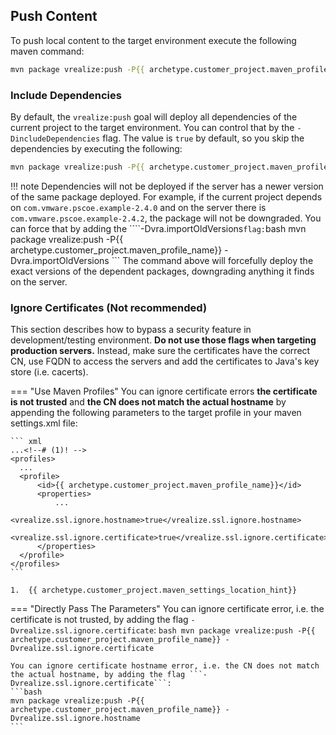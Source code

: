 ## Push Content
To push local content to the target environment execute the following maven command:
```bash
mvn package vrealize:push -P{{ archetype.customer_project.maven_profile_name}}
```
### Include Dependencies
By default, the ```vrealize:push``` goal will deploy all dependencies of the current project to the target environment. You can control that by the ```-DincludeDependencies``` flag. The value is ```true``` by default, so you skip the dependencies by executing the following:
```bash
mvn package vrealize:push -P{{ archetype.customer_project.maven_profile_name}} -DincludeDependencies=false
```

!!! note
    Dependencies will not be deployed if the server has a newer version of the same package deployed. For example, if the current project depends on ```com.vmware.pscoe.example-2.4.0``` and on the server there is ```com.vmware.pscoe.example-2.4.2```, the package will not be downgraded. You can force that by adding the ````-Dvra.importOldVersions``` flag:
    ```bash
    mvn package vrealize:push -P{{ archetype.customer_project.maven_profile_name}} -Dvra.importOldVersions
    ```
    The command above will forcefully deploy the exact versions of the dependent packages, downgrading anything it finds on the server.

### Ignore Certificates (Not recommended)
This section describes how to bypass a security feature in development/testing environment. **Do not use those flags when targeting production servers.** Instead, make sure the certificates have the correct CN, use FQDN to access the servers and add the certificates to Java's key store (i.e. cacerts).


=== "Use Maven Profiles"
    You can ignore certificate errors **the certificate is not trusted** and **the CN does not match the actual hostname** by appending the following parameters to the target profile in your maven settings.xml file:

    ``` xml
    ...<!--# (1)! -->
    <profiles>
      ...
      <profile>
          <id>{{ archetype.customer_project.maven_profile_name}}</id>
          <properties>
              ...
              <vrealize.ssl.ignore.hostname>true</vrealize.ssl.ignore.hostname>
              <vrealize.ssl.ignore.certificate>true</vrealize.ssl.ignore.certificate>            
          </properties>
      </profile>
    </profiles>
    ```

    1.  {{ archetype.customer_project.maven_settings_location_hint}}

=== "Directly Pass The Parameters"
    You can ignore certificate error, i.e. the certificate is not trusted, by adding the flag ```-Dvrealize.ssl.ignore.certificate```:
    ```bash
    mvn package vrealize:push -P{{ archetype.customer_project.maven_profile_name}} -Dvrealize.ssl.ignore.certificate
    ```

    You can ignore certificate hostname error, i.e. the CN does not match the actual hostname, by adding the flag ```-Dvrealize.ssl.ignore.certificate```:
    ```bash
    mvn package vrealize:push -P{{ archetype.customer_project.maven_profile_name}} -Dvrealize.ssl.ignore.hostname
    ```

